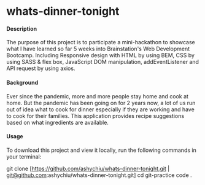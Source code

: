 # whats-dinner-tonight

#### Description

The purpose of this project is to participate a mini-hackathon to showcase what I have learned so far 5 weeks into Brainstation's Web Development Bootcamp.
Including Responsive design with HTML by using BEM, CSS by using SASS & flex box, JavaScript DOM manipulation, addEventListener and API request by using axios.

#### Background

Ever since the pandemic, more and more people stay home and cook at home. But the pandemic has been going on for 2 years now, a lot of us run out of idea what to cook for dinner especially if they are working and have to cook for their families. This application provides recipe suggestions based on what ingredients are available.

#### Usage

To download this project and view it locally, run the following commands in your terminal:

git clone [https://github.com/ashychiu/whats-dinner-tonight.git | git@github.com:ashychiu/whats-dinner-tonight.git]
cd git-practice
code .

